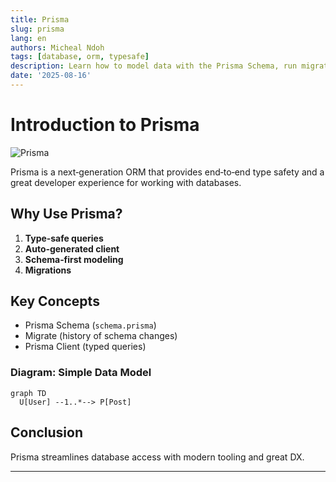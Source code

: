 ```yaml
---
title: Prisma
slug: prisma
lang: en
authors: Micheal Ndoh
tags: [database, orm, typesafe]
description: Learn how to model data with the Prisma Schema, run migrations, and build fast, type‑safe queries in Node.js apps.
date: '2025-08-16'
---
```


# Introduction to Prisma

![Prisma](https://media.licdn.com/dms/image/D4E12AQGNGAGtiYivsQ/article-cover_image-shrink_600_2000/0/1703380012682?e=2147483647&v=beta&t=p-XeuOKHgiYLVSS6npTxOkEyr5w5AJWPV3oo1DkGI04)

Prisma is a next‑generation ORM that provides end‑to‑end type safety and a great developer experience for working with databases.

## Why Use Prisma?

1. **Type‑safe queries**
2. **Auto‑generated client**
3. **Schema‑first modeling**
4. **Migrations**

## Key Concepts

- Prisma Schema (`schema.prisma`)
- Migrate (history of schema changes)
- Prisma Client (typed queries)

### Diagram: Simple Data Model

```mermaid
graph TD
  U[User] --1..*--> P[Post]
```

## Conclusion

Prisma streamlines database access with modern tooling and great DX. 

---